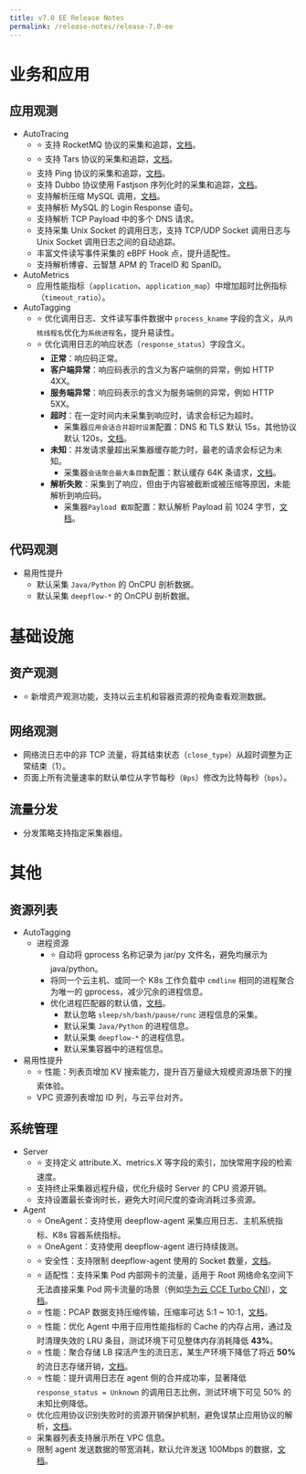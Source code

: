 ```yaml
---
title: v7.0 EE Release Notes
permalink: /release-notes/release-7.0-ee
---
```


# 业务和应用

## 应用观测

- AutoTracing
  - ⭐ 支持 RocketMQ 协议的采集和追踪，[文档](../features/l7-protocols/mq/#rocketmq)。
  - ⭐ 支持 Tars 协议的采集和追踪，[文档](../features/l7-protocols/rpc/#tars)。
  - 支持 Ping 协议的采集和追踪，[文档](../features/l7-protocols/network/#ping)。
  - 支持 Dubbo 协议使用 Fastjson 序列化时的采集和追踪，[文档](../features/l7-protocols/rpc/#dubbo)。
  - 支持解析压缩 MySQL 调用，[文档](../configuration/agent/#processors.request_log.application_protocol_inference.protocol_special_config.mysql.decompress_payload)。
  - 支持解析 MySQL 的 Login Response 语句。
  - 支持解析 TCP Payload 中的多个 DNS 请求。
  - 支持采集 Unix Socket 的调用日志，支持 TCP/UDP Socket 调用日志与 Unix Socket 调用日志之间的自动追踪。
  - 丰富文件读写事件采集的 eBPF Hook 点，提升适配性。
  - 支持解析博睿、云智慧 APM 的 TraceID 和 SpanID。
- AutoMetrics
  - 应用性能指标（`application`、`application_map`）中增加超时比例指标（`timeout_ratio`）。
- AutoTagging
  - ⭐ 优化调用日志、文件读写事件数据中 `process_kname` 字段的含义，从`内核线程名`优化为`系统进程`名，提升易读性。
  - ⭐ 优化调用日志的响应状态（`response_status`）字段含义。
    - **正常**：响应码正常。
    - **客户端异常**：响应码表示的含义为客户端侧的异常，例如 HTTP 4XX。
    - **服务端异常**：响应码表示的含义为服务端侧的异常，例如 HTTP 5XX。
    - **超时**：在一定时间内未采集到响应时，请求会标记为超时。
      - 采集器`应用会话合并超时设置`配置：DNS 和 TLS 默认 15s，其他协议默认 120s，[文档](../configuration/agent/#processors.request_log.timeouts.session_aggregate)。
    - **未知**：并发请求量超出采集器缓存能力时，最老的请求会标记为未知。
      - 采集器`会话聚合最大条目数`配置：默认缓存 64K 条请求，[文档](../configuration/agent/#processors.request_log.tunning.session_aggregate_max_entries)。
    - **解析失败**：采集到了响应，但由于内容被截断或被压缩等原因，未能解析到响应码。
      - 采集器`Payload 截取`配置：默认解析 Payload 前 1024 字节，[文档](../configuration/agent/#processors.request_log.tunning.payload_truncation)。

## 代码观测

- 易用性提升
  - 默认采集 `Java/Python` 的 OnCPU 剖析数据。
  - 默认采集 `deepflow-*` 的 OnCPU 剖析数据。

# 基础设施

## 资产观测

- ⭐ 新增资产观测功能，支持以云主机和容器资源的视角查看观测数据。

## 网络观测

- 网络流日志中的非 TCP 流量，将其结束状态（`close_type`）从超时调整为正常结束（1）。
- 页面上所有流量速率的默认单位从字节每秒（`Bps`）修改为比特每秒（`bps`）。

## 流量分发

- 分发策略支持指定采集器组。

# 其他

## 资源列表

- AutoTagging
  - 进程资源
    - ⭐ 自动将 gprocess 名称记录为 jar/py 文件名，避免均展示为 java/python。
    - 将同一个云主机、或同一个 K8s 工作负载中 `cmdline` 相同的进程聚合为唯一的 gprocess，减少冗余的进程信息。
    - 优化进程匹配器的默认值，[文档](../configuration/agent/#inputs.proc.process_matcher)。
      - 默认忽略 `sleep/sh/bash/pause/runc` 进程信息的采集。
      - 默认采集 `Java/Python` 的进程信息。
      - 默认采集 `deepflow-*` 的进程信息。
      - 默认采集容器中的进程信息。
- 易用性提升
  - ⭐ 性能：列表页增加 KV 搜索能力，提升百万量级大规模资源场景下的搜索体验。
  - VPC 资源列表增加 ID 列，与云平台对齐。

## 系统管理

- Server
  - ⭐ 支持定义 attribute.X、metrics.X 等字段的索引，加快常用字段的检索速度。
  - 支持终止采集器远程升级，优化升级时 Server 的 CPU 资源开销。
  - 支持设置最长查询时长，避免大时间尺度的查询消耗过多资源。
- Agent
  - ⭐ OneAgent：支持使用 deepflow-agent 采集应用日志、主机系统指标、K8s 容器系统指标。
  - ⭐ OneAgent：支持使用 deepflow-agent 进行持续拨测。
  - ⭐ 安全性：支持限制 deepflow-agent 使用的 Socket 数量，[文档](../configuration/agent/#global.limits.max_sockets)。
  - ⭐ 适配性：支持采集 Pod 内部网卡的流量，适用于 Root 网络命名空间下无法直接采集 Pod 网卡流量的场景（例如[华为云 CCE Turbo CNI](https://support.huaweicloud.com/usermanual-cce/cce_10_0284.html)），[文档](../configuration/agent/#inputs.cbpf.af_packet.inner_interface_capture_enabled)。
  - ⭐ 性能：PCAP 数据支持压缩传输，压缩率可达 5:1 ~ 10:1，[文档](../configuration/agent/#outputs.compression.pcap)。
  - ⭐ 性能：优化 Agent 中用于应用性能指标的 Cache 的内存占用，通过及时清理失效的 LRU 条目，测试环境下可见整体内存消耗降低 **43%**。
  - ⭐ 性能：聚合存储 LB 探活产生的流日志，某生产环境下降低了将近 **50%** 的流日志存储开销，[文档](../configuration/agent/#outputs.flow_log.aggregators.aggregate_health_check_l4_flow_log)。
  - ⭐ 性能：提升调用日志在 agent 侧的合并成功率，显著降低 `response_status = Unknown` 的调用日志比例，测试环境下可见 50% 的未知比例降低。
  - 优化应用协议识别失败时的资源开销保护机制，避免误禁止应用协议的解析，[文档](../configuration/agent/#processors.request_log.application_protocol_inference.inference_max_retries)。
  - 采集器列表支持展示所在 VPC 信息。
  - 限制 agent 发送数据的带宽消耗，默认允许发送 100Mbps 的数据，[文档](../configuration/agent/#global.communication.max_throughput_to_ingester)。
